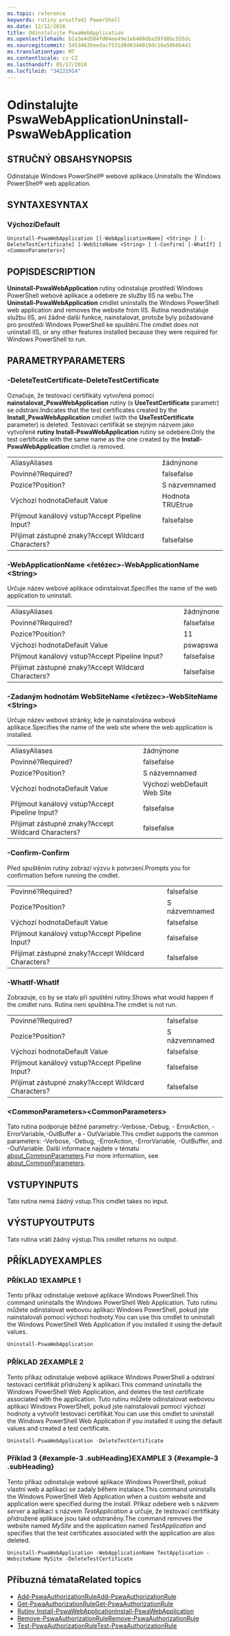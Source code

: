 ```yaml
---
ms.topic: reference
keywords: rutiny prostředí PowerShell
ms.date: 12/12/2016
title: Odinstalujte PswaWebApplication
ms.openlocfilehash: b2a3e4d584fd04ee49e1e6408dba39fd8bc555dc
ms.sourcegitcommit: 54534635eedacf531d8d6344019dc16a50b8b441
ms.translationtype: MT
ms.contentlocale: cs-CZ
ms.lasthandoff: 05/17/2018
ms.locfileid: "34221914"
---
```

# <a name="uninstall-pswawebapplication"></a><span data-ttu-id="32c12-103">Odinstalujte PswaWebApplication</span><span class="sxs-lookup"><span data-stu-id="32c12-103">Uninstall-PswaWebApplication</span></span>

## <a name="synopsis"></a><span data-ttu-id="32c12-104">STRUČNÝ OBSAH</span><span class="sxs-lookup"><span data-stu-id="32c12-104">SYNOPSIS</span></span>

<span data-ttu-id="32c12-105">Odinstaluje Windows PowerShell® webové aplikace.</span><span class="sxs-lookup"><span data-stu-id="32c12-105">Uninstalls the Windows PowerShell® web application.</span></span>

## <a name="syntax"></a><span data-ttu-id="32c12-106">SYNTAXE</span><span class="sxs-lookup"><span data-stu-id="32c12-106">SYNTAX</span></span>

### <a name="default"></a><span data-ttu-id="32c12-107">Výchozí</span><span class="sxs-lookup"><span data-stu-id="32c12-107">Default</span></span>
```
Uninstall-PswaWebApplication [[-WebApplicationName] <String> ] [-DeleteTestCertificate] [-WebSiteName <String> ] [-Confirm] [-WhatIf] [ <CommonParameters>]
```

## <a name="description"></a><span data-ttu-id="32c12-108">POPIS</span><span class="sxs-lookup"><span data-stu-id="32c12-108">DESCRIPTION</span></span>

<span data-ttu-id="32c12-109">**Uninstall-PswaWebApplication** rutiny odinstaluje prostředí Windows PowerShell webové aplikace a odebere ze služby IIS na webu.</span><span class="sxs-lookup"><span data-stu-id="32c12-109">The **Uninstall-PswaWebApplication** cmdlet uninstalls the Windows PowerShell web application and removes the website from IIS.</span></span> <span data-ttu-id="32c12-110">Rutina neodinstaluje službu IIS, ani žádné další funkce, nainstalovat, protože byly požadované pro prostředí Windows PowerShell ke spuštění.</span><span class="sxs-lookup"><span data-stu-id="32c12-110">The cmdlet does not uninstall IIS, or any other features installed because they were required for Windows PowerShell to run.</span></span>

## <a name="parameters"></a><span data-ttu-id="32c12-111">PARAMETRY</span><span class="sxs-lookup"><span data-stu-id="32c12-111">PARAMETERS</span></span>

### <a name="-deletetestcertificate"></a><span data-ttu-id="32c12-112">-DeleteTestCertificate</span><span class="sxs-lookup"><span data-stu-id="32c12-112">-DeleteTestCertificate</span></span>

<span data-ttu-id="32c12-113">Označuje, že testovací certifikáty vytvořená pomocí **nainstalovat\_PswaWebApplication** rutiny (s **UseTestCertificate** parametr) se odstraní.</span><span class="sxs-lookup"><span data-stu-id="32c12-113">Indicates that the test certificates created by the **Install\_PswaWebApplication** cmdlet (with the **UseTestCertificate** parameter) is deleted.</span></span>
<span data-ttu-id="32c12-114">Testovací certifikát se stejným názvem jako vytvořené **rutiny Install-PswaWebApplication** rutiny se odebere.</span><span class="sxs-lookup"><span data-stu-id="32c12-114">Only the test certificate with the same name as the one created by the **Install-PswaWebApplication** cmdlet is removed.</span></span>

|||
|-|-|
| <span data-ttu-id="32c12-115">Aliasy</span><span class="sxs-lookup"><span data-stu-id="32c12-115">Aliases</span></span>                              | <span data-ttu-id="32c12-116">žádný</span><span class="sxs-lookup"><span data-stu-id="32c12-116">none</span></span>                                 |
| <span data-ttu-id="32c12-117">Povinné?</span><span class="sxs-lookup"><span data-stu-id="32c12-117">Required?</span></span>                            | <span data-ttu-id="32c12-118">false</span><span class="sxs-lookup"><span data-stu-id="32c12-118">false</span></span>                                |
| <span data-ttu-id="32c12-119">Pozice?</span><span class="sxs-lookup"><span data-stu-id="32c12-119">Position?</span></span>                            | <span data-ttu-id="32c12-120">S názvem</span><span class="sxs-lookup"><span data-stu-id="32c12-120">named</span></span>                                |
| <span data-ttu-id="32c12-121">Výchozí hodnota</span><span class="sxs-lookup"><span data-stu-id="32c12-121">Default Value</span></span>                        | <span data-ttu-id="32c12-122">Hodnota TRUE</span><span class="sxs-lookup"><span data-stu-id="32c12-122">true</span></span>                                 |
| <span data-ttu-id="32c12-123">Přijmout kanálový vstup?</span><span class="sxs-lookup"><span data-stu-id="32c12-123">Accept Pipeline Input?</span></span>               | <span data-ttu-id="32c12-124">false</span><span class="sxs-lookup"><span data-stu-id="32c12-124">false</span></span>                                |
| <span data-ttu-id="32c12-125">Přijímat zástupné znaky?</span><span class="sxs-lookup"><span data-stu-id="32c12-125">Accept Wildcard Characters?</span></span>          | <span data-ttu-id="32c12-126">false</span><span class="sxs-lookup"><span data-stu-id="32c12-126">false</span></span>                                |

### <a name="-webapplicationname-ltstringgt"></a><span data-ttu-id="32c12-127">-WebApplicationName &lt;řetězec&gt;</span><span class="sxs-lookup"><span data-stu-id="32c12-127">-WebApplicationName &lt;String&gt;</span></span>

<span data-ttu-id="32c12-128">Určuje název webové aplikace odinstalovat.</span><span class="sxs-lookup"><span data-stu-id="32c12-128">Specifies the name of the web application to uninstall.</span></span>

|||
|-|-|
| <span data-ttu-id="32c12-129">Aliasy</span><span class="sxs-lookup"><span data-stu-id="32c12-129">Aliases</span></span>                              | <span data-ttu-id="32c12-130">žádný</span><span class="sxs-lookup"><span data-stu-id="32c12-130">none</span></span>                                 |
| <span data-ttu-id="32c12-131">Povinné?</span><span class="sxs-lookup"><span data-stu-id="32c12-131">Required?</span></span>                            | <span data-ttu-id="32c12-132">false</span><span class="sxs-lookup"><span data-stu-id="32c12-132">false</span></span>                                |
| <span data-ttu-id="32c12-133">Pozice?</span><span class="sxs-lookup"><span data-stu-id="32c12-133">Position?</span></span>                            | <span data-ttu-id="32c12-134">1</span><span class="sxs-lookup"><span data-stu-id="32c12-134">1</span></span>                                    |
| <span data-ttu-id="32c12-135">Výchozí hodnota</span><span class="sxs-lookup"><span data-stu-id="32c12-135">Default Value</span></span>                        | <span data-ttu-id="32c12-136">pswa</span><span class="sxs-lookup"><span data-stu-id="32c12-136">pswa</span></span>                                 |
| <span data-ttu-id="32c12-137">Přijmout kanálový vstup?</span><span class="sxs-lookup"><span data-stu-id="32c12-137">Accept Pipeline Input?</span></span>               | <span data-ttu-id="32c12-138">false</span><span class="sxs-lookup"><span data-stu-id="32c12-138">false</span></span>                                |
| <span data-ttu-id="32c12-139">Přijímat zástupné znaky?</span><span class="sxs-lookup"><span data-stu-id="32c12-139">Accept Wildcard Characters?</span></span>          | <span data-ttu-id="32c12-140">false</span><span class="sxs-lookup"><span data-stu-id="32c12-140">false</span></span>                                |

### <a name="-websitename-ltstringgt"></a><span data-ttu-id="32c12-141">-Zadaným hodnotám WebSiteName &lt;řetězec&gt;</span><span class="sxs-lookup"><span data-stu-id="32c12-141">-WebSiteName &lt;String&gt;</span></span>

<span data-ttu-id="32c12-142">Určuje název webové stránky, kde je nainstalována webová aplikace.</span><span class="sxs-lookup"><span data-stu-id="32c12-142">Specifies the name of the web site where the web application is installed.</span></span>

|||
|-|-|
| <span data-ttu-id="32c12-143">Aliasy</span><span class="sxs-lookup"><span data-stu-id="32c12-143">Aliases</span></span>                              | <span data-ttu-id="32c12-144">žádný</span><span class="sxs-lookup"><span data-stu-id="32c12-144">none</span></span>                                 |
| <span data-ttu-id="32c12-145">Povinné?</span><span class="sxs-lookup"><span data-stu-id="32c12-145">Required?</span></span>                            | <span data-ttu-id="32c12-146">false</span><span class="sxs-lookup"><span data-stu-id="32c12-146">false</span></span>                                |
| <span data-ttu-id="32c12-147">Pozice?</span><span class="sxs-lookup"><span data-stu-id="32c12-147">Position?</span></span>                            | <span data-ttu-id="32c12-148">S názvem</span><span class="sxs-lookup"><span data-stu-id="32c12-148">named</span></span>                                |
| <span data-ttu-id="32c12-149">Výchozí hodnota</span><span class="sxs-lookup"><span data-stu-id="32c12-149">Default Value</span></span>                        | <span data-ttu-id="32c12-150">Výchozí web</span><span class="sxs-lookup"><span data-stu-id="32c12-150">Default Web Site</span></span>                     |
| <span data-ttu-id="32c12-151">Přijmout kanálový vstup?</span><span class="sxs-lookup"><span data-stu-id="32c12-151">Accept Pipeline Input?</span></span>               | <span data-ttu-id="32c12-152">false</span><span class="sxs-lookup"><span data-stu-id="32c12-152">false</span></span>                                |
| <span data-ttu-id="32c12-153">Přijímat zástupné znaky?</span><span class="sxs-lookup"><span data-stu-id="32c12-153">Accept Wildcard Characters?</span></span>          | <span data-ttu-id="32c12-154">false</span><span class="sxs-lookup"><span data-stu-id="32c12-154">false</span></span>                                |

### <a name="-confirm"></a><span data-ttu-id="32c12-155">-Confirm</span><span class="sxs-lookup"><span data-stu-id="32c12-155">-Confirm</span></span>

<span data-ttu-id="32c12-156">Před spuštěním rutiny zobrazí výzvu k potvrzení.</span><span class="sxs-lookup"><span data-stu-id="32c12-156">Prompts you for confirmation before running the cmdlet.</span></span>

|||
|-|-|
| <span data-ttu-id="32c12-157">Povinné?</span><span class="sxs-lookup"><span data-stu-id="32c12-157">Required?</span></span>                            | <span data-ttu-id="32c12-158">false</span><span class="sxs-lookup"><span data-stu-id="32c12-158">false</span></span>                                |
| <span data-ttu-id="32c12-159">Pozice?</span><span class="sxs-lookup"><span data-stu-id="32c12-159">Position?</span></span>                            | <span data-ttu-id="32c12-160">S názvem</span><span class="sxs-lookup"><span data-stu-id="32c12-160">named</span></span>                                |
| <span data-ttu-id="32c12-161">Výchozí hodnota</span><span class="sxs-lookup"><span data-stu-id="32c12-161">Default Value</span></span>                        | <span data-ttu-id="32c12-162">false</span><span class="sxs-lookup"><span data-stu-id="32c12-162">false</span></span>                                |
| <span data-ttu-id="32c12-163">Přijmout kanálový vstup?</span><span class="sxs-lookup"><span data-stu-id="32c12-163">Accept Pipeline Input?</span></span>               | <span data-ttu-id="32c12-164">false</span><span class="sxs-lookup"><span data-stu-id="32c12-164">false</span></span>                                |
| <span data-ttu-id="32c12-165">Přijímat zástupné znaky?</span><span class="sxs-lookup"><span data-stu-id="32c12-165">Accept Wildcard Characters?</span></span>          | <span data-ttu-id="32c12-166">false</span><span class="sxs-lookup"><span data-stu-id="32c12-166">false</span></span>                                |

### <a name="-whatif"></a><span data-ttu-id="32c12-167">-WhatIf</span><span class="sxs-lookup"><span data-stu-id="32c12-167">-WhatIf</span></span>

<span data-ttu-id="32c12-168">Zobrazuje, co by se stalo při spuštění rutiny.</span><span class="sxs-lookup"><span data-stu-id="32c12-168">Shows what would happen if the cmdlet runs.</span></span>
<span data-ttu-id="32c12-169">Rutina není spuštěna.</span><span class="sxs-lookup"><span data-stu-id="32c12-169">The cmdlet is not run.</span></span>

|||
|-|-|
| <span data-ttu-id="32c12-170">Povinné?</span><span class="sxs-lookup"><span data-stu-id="32c12-170">Required?</span></span>                            | <span data-ttu-id="32c12-171">false</span><span class="sxs-lookup"><span data-stu-id="32c12-171">false</span></span>                                |
| <span data-ttu-id="32c12-172">Pozice?</span><span class="sxs-lookup"><span data-stu-id="32c12-172">Position?</span></span>                            | <span data-ttu-id="32c12-173">S názvem</span><span class="sxs-lookup"><span data-stu-id="32c12-173">named</span></span>                                |
| <span data-ttu-id="32c12-174">Výchozí hodnota</span><span class="sxs-lookup"><span data-stu-id="32c12-174">Default Value</span></span>                        | <span data-ttu-id="32c12-175">false</span><span class="sxs-lookup"><span data-stu-id="32c12-175">false</span></span>                                |
| <span data-ttu-id="32c12-176">Přijmout kanálový vstup?</span><span class="sxs-lookup"><span data-stu-id="32c12-176">Accept Pipeline Input?</span></span>               | <span data-ttu-id="32c12-177">false</span><span class="sxs-lookup"><span data-stu-id="32c12-177">false</span></span>                                |
| <span data-ttu-id="32c12-178">Přijímat zástupné znaky?</span><span class="sxs-lookup"><span data-stu-id="32c12-178">Accept Wildcard Characters?</span></span>          | <span data-ttu-id="32c12-179">false</span><span class="sxs-lookup"><span data-stu-id="32c12-179">false</span></span>                                |

### <a name="ltcommonparametersgt"></a><span data-ttu-id="32c12-180">&lt;CommonParameters&gt;</span><span class="sxs-lookup"><span data-stu-id="32c12-180">&lt;CommonParameters&gt;</span></span>

<span data-ttu-id="32c12-181">Tato rutina podporuje běžné parametry:-Verbose,-Debug, - ErrorAction, - ErrorVariable,-OutBuffer a - OutVariable.</span><span class="sxs-lookup"><span data-stu-id="32c12-181">This cmdlet supports the common parameters: -Verbose, -Debug, -ErrorAction, -ErrorVariable, -OutBuffer, and -OutVariable.</span></span>
<span data-ttu-id="32c12-182">Další informace najdete v tématu [about_CommonParameters](http://go.microsoft.com/fwlink/p/?LinkID=113216).</span><span class="sxs-lookup"><span data-stu-id="32c12-182">For more information, see [about_CommonParameters](http://go.microsoft.com/fwlink/p/?LinkID=113216).</span></span>

## <a name="inputs"></a><span data-ttu-id="32c12-183">VSTUPY</span><span class="sxs-lookup"><span data-stu-id="32c12-183">INPUTS</span></span>

<span data-ttu-id="32c12-184">Tato rutina nemá žádný vstup.</span><span class="sxs-lookup"><span data-stu-id="32c12-184">This cmdlet takes no input.</span></span>

## <a name="outputs"></a><span data-ttu-id="32c12-185">VÝSTUPY</span><span class="sxs-lookup"><span data-stu-id="32c12-185">OUTPUTS</span></span>

<span data-ttu-id="32c12-186">Tato rutina vrátí žádný výstup.</span><span class="sxs-lookup"><span data-stu-id="32c12-186">This cmdlet returns no output.</span></span>

## <a name="examples"></a><span data-ttu-id="32c12-187">PŘÍKLADY</span><span class="sxs-lookup"><span data-stu-id="32c12-187">EXAMPLES</span></span>

### <a name="example-1"></a><span data-ttu-id="32c12-188">PŘÍKLAD 1</span><span class="sxs-lookup"><span data-stu-id="32c12-188">EXAMPLE 1</span></span>

<span data-ttu-id="32c12-189">Tento příkaz odinstaluje webové aplikace Windows PowerShell.</span><span class="sxs-lookup"><span data-stu-id="32c12-189">This command uninstalls the Windows PowerShell Web Application.</span></span>
<span data-ttu-id="32c12-190">Tuto rutinu můžete odinstalovat webovou aplikaci Windows PowerShell, pokud jste nainstalovali pomocí výchozí hodnoty.</span><span class="sxs-lookup"><span data-stu-id="32c12-190">You can use this cmdlet to uninstall the Windows PowerShell Web Application if you installed it using the default values.</span></span>

```PowerShell
Uninstall-PswaWebApplication
```

### <a name="example-2"></a><span data-ttu-id="32c12-191">PŘÍKLAD 2</span><span class="sxs-lookup"><span data-stu-id="32c12-191">EXAMPLE 2</span></span>

<span data-ttu-id="32c12-192">Tento příkaz odinstaluje webové aplikace Windows PowerShell a odstraní testovací certifikát přidružený k aplikaci.</span><span class="sxs-lookup"><span data-stu-id="32c12-192">This command uninstalls the Windows PowerShell Web Application, and deletes the test certificate associated with the application.</span></span>
<span data-ttu-id="32c12-193">Tuto rutinu můžete odinstalovat webovou aplikaci Windows PowerShell, pokud jste nainstalovali pomocí výchozí hodnoty a vytvořit testovací certifikát.</span><span class="sxs-lookup"><span data-stu-id="32c12-193">You can use this cmdlet to uninstall the Windows PowerShell Web Application if you installed it using the default values and created a test certificate.</span></span>

```PowerShell
Uninstall-PswaWebApplication -DeleteTestCertificate
```

### <a name="example-3-example-3-subheading"></a><span data-ttu-id="32c12-194">Příklad 3 {#example-3 .subHeading}</span><span class="sxs-lookup"><span data-stu-id="32c12-194">EXAMPLE 3 {#example-3 .subHeading}</span></span>

<span data-ttu-id="32c12-195">Tento příkaz odinstaluje webové aplikace Windows PowerShell, pokud vlastní web a aplikaci se zadaly během instalace.</span><span class="sxs-lookup"><span data-stu-id="32c12-195">This command uninstalls the Windows PowerShell Web Application when a custom website and application were specified during the install.</span></span>
<span data-ttu-id="32c12-196">Příkaz odebere web s názvem *server* a aplikaci s názvem *TestApplication* a určuje, že testovací certifikáty přidružené aplikace jsou také odstraněny.</span><span class="sxs-lookup"><span data-stu-id="32c12-196">The command removes the website named *MySite* and the application named *TestApplication* and specifies that the test certificates associated with the application are also deleted.</span></span>

```
Uninstall-PswaWebApplication -WebApplicationName TestApplication -WebsiteName MySite -DeleteTestCertificate
```

## <a name="related-topics"></a><span data-ttu-id="32c12-197">Příbuzná témata</span><span class="sxs-lookup"><span data-stu-id="32c12-197">Related topics</span></span>

- [<span data-ttu-id="32c12-198">Add-PswaAuthorizationRule</span><span class="sxs-lookup"><span data-stu-id="32c12-198">Add-PswaAuthorizationRule</span></span>](add-pswaauthorizationrule.md)
- [<span data-ttu-id="32c12-199">Get-PswaAuthorizationRule</span><span class="sxs-lookup"><span data-stu-id="32c12-199">Get-PswaAuthorizationRule</span></span>](get-pswaauthorizationrule.md)
- [<span data-ttu-id="32c12-200">Rutiny Install-PswaWebApplication</span><span class="sxs-lookup"><span data-stu-id="32c12-200">Install-PswaWebApplication</span></span>](install-pswawebapplication.md)
- [<span data-ttu-id="32c12-201">Remove-PswaAuthorizationRule</span><span class="sxs-lookup"><span data-stu-id="32c12-201">Remove-PswaAuthorizationRule</span></span>](remove-pswaauthorizationrule.md)
- [<span data-ttu-id="32c12-202">Test-PswaAuthorizationRule</span><span class="sxs-lookup"><span data-stu-id="32c12-202">Test-PswaAuthorizationRule</span></span>](test-pswaauthorizationrule.md)